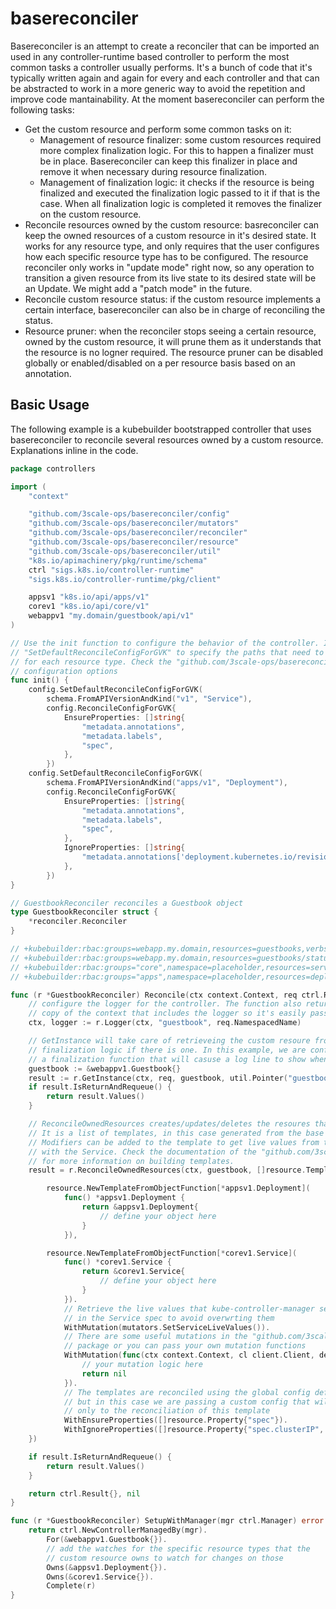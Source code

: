 # basereconciler

Basereconciler is an attempt to create a reconciler that can be imported an used in any controller-runtime based controller to perform the most common tasks a controller usually performs. It's a bunch of code that it's typically written again and again for every and each controller and that can be abstracted to work in a more generic way to avoid the repetition and improve code mantainability.
At the moment basereconciler can perform the following tasks:

* Get the custom resource and perform some common tasks on it:
  * Management of resource finalizer: some custom resources required more complex finalization logic. For this to happen a finalizer must be in place. Basereconciler can keep this finalizer in place and remove it when necessary during resource finalization.
  * Management of finalization logic: it checks if the resource is being finalized and executed the finalization logic passed to it if that is the case. When all finalization logic is completed it removes the finalizer on the custom resource.
* Reconcile resources owned by the custom resource: basreconciler can keep the owned resources of a custom resource in it's desired state. It works for any resource type, and only requires that the user configures how each specific resource type has to be configured. The resource reconciler only works in "update mode" right now, so any operation to transition a given resource from its live state to its desired state will be an Update. We might add a "patch mode" in the future.
* Reconcile custom resource status: if the custom resource implements a certain interface, basereconciler can also be in charge of reconciling the status.
* Resource pruner: when the reconciler stops seeing a certain resource, owned by the custom resource, it will prune them as it understands that the resource is no logner required. The resource pruner can be disabled globally or enabled/disabled on a per resource basis based on an annotation.

## Basic Usage

The following example is a kubebuilder bootstrapped controller that uses basereconciler to reconcile several resources owned by a custom resource. Explanations inline in the code.

```go
package controllers

import (
	"context"

	"github.com/3scale-ops/basereconciler/config"
	"github.com/3scale-ops/basereconciler/mutators"
	"github.com/3scale-ops/basereconciler/reconciler"
	"github.com/3scale-ops/basereconciler/resource"
	"github.com/3scale-ops/basereconciler/util"
	"k8s.io/apimachinery/pkg/runtime/schema"
	ctrl "sigs.k8s.io/controller-runtime"
	"sigs.k8s.io/controller-runtime/pkg/client"

	appsv1 "k8s.io/api/apps/v1"
	corev1 "k8s.io/api/core/v1"
	webappv1 "my.domain/guestbook/api/v1"
)

// Use the init function to configure the behavior of the controller. In this case we use
// "SetDefaultReconcileConfigForGVK" to specify the paths that need to be reconciled/ignored
// for each resource type. Check the "github.com/3scale-ops/basereconciler/config" for more
// configuration options
func init() {
	config.SetDefaultReconcileConfigForGVK(
		schema.FromAPIVersionAndKind("v1", "Service"),
		config.ReconcileConfigForGVK{
			EnsureProperties: []string{
				"metadata.annotations",
				"metadata.labels",
				"spec",
			},
		})
	config.SetDefaultReconcileConfigForGVK(
		schema.FromAPIVersionAndKind("apps/v1", "Deployment"),
		config.ReconcileConfigForGVK{
			EnsureProperties: []string{
				"metadata.annotations",
				"metadata.labels",
				"spec",
			},
			IgnoreProperties: []string{
				"metadata.annotations['deployment.kubernetes.io/revision']",
			},
		})
}

// GuestbookReconciler reconciles a Guestbook object
type GuestbookReconciler struct {
	*reconciler.Reconciler
}

// +kubebuilder:rbac:groups=webapp.my.domain,resources=guestbooks,verbs=get;list;watch;create;update;patch;delete
// +kubebuilder:rbac:groups=webapp.my.domain,resources=guestbooks/status,verbs=get;update;patch
// +kubebuilder:rbac:groups="core",namespace=placeholder,resources=services,verbs=get;list;watch;create;update;patch;delete
// +kubebuilder:rbac:groups="apps",namespace=placeholder,resources=deployments,verbs=get;list;watch;create;update;patch;delete

func (r *GuestbookReconciler) Reconcile(ctx context.Context, req ctrl.Request) (ctrl.Result, error) {
	// configure the logger for the controller. The function also returns a modified
	// copy of the context that includes the logger so it's easily passed around to other functions.
	ctx, logger := r.Logger(ctx, "guestbook", req.NamespacedName)

	// GetInstance will take care of retrieveing the custom resoure from the API. It is also in charge of the resource
	// finalization logic if there is one. In this example, we are configuring a finalizer in our custom resource and passing
	// a finalization function that will casuse a log line to show when the resource is being deleted.
	guestbook := &webappv1.Guestbook{}
	result := r.GetInstance(ctx, req, guestbook, util.Pointer("guestbook-finalizer"), func() { logger.Info("finalizing resource") })
	if result.IsReturnAndRequeue() {
		return result.Values()
	}

	// ReconcileOwnedResources creates/updates/deletes the resoures that our custom resource owns.
	// It is a list of templates, in this case generated from the base of an object we provide.
	// Modifiers can be added to the template to get live values from the k8s API, like in this example
	// with the Service. Check the documentation of the "github.com/3scale-ops/basereconciler/resource"
	// for more information on building templates.
	result = r.ReconcileOwnedResources(ctx, guestbook, []resource.TemplateInterface{

		resource.NewTemplateFromObjectFunction[*appsv1.Deployment](
			func() *appsv1.Deployment {
				return &appsv1.Deployment{
					// define your object here
				}
			}),

		resource.NewTemplateFromObjectFunction[*corev1.Service](
			func() *corev1.Service {
				return &corev1.Service{
					// define your object here
				}
			}).
			// Retrieve the live values that kube-controller-manager sets
			// in the Service spec to avoid overwrting them
			WithMutation(mutators.SetServiceLiveValues()).
			// There are some useful mutations in the "github.com/3scale-ops/basereconciler/mutators"
			// package or you can pass your own mutation functions
			WithMutation(func(ctx context.Context, cl client.Client, desired client.Object) error {
				// your mutation logic here
				return nil
			}).
			// The templates are reconciled using the global config defined in the init() function
			// but in this case we are passing a custom config that will apply
			// only to the reconciliation of this template
			WithEnsureProperties([]resource.Property{"spec"}).
			WithIgnoreProperties([]resource.Property{"spec.clusterIP", "spec.clusterIPs"}),
	})

	if result.IsReturnAndRequeue() {
		return result.Values()
	}

	return ctrl.Result{}, nil
}

func (r *GuestbookReconciler) SetupWithManager(mgr ctrl.Manager) error {
	return ctrl.NewControllerManagedBy(mgr).
		For(&webappv1.Guestbook{}).
		// add the watches for the specific resource types that the
		// custom resource owns to watch for changes on those
		Owns(&appsv1.Deployment{}).
		Owns(&corev1.Service{}).
		Complete(r)
}
```